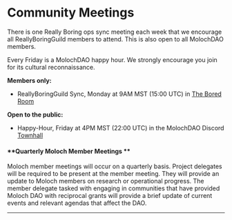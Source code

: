 # Community Meetings

There is one Really Boring ops sync meeting each week that we encourage all ReallyBoringGuild members to attend. This is also open to all MolochDAO members.

Every Friday is a MolochDAO happy hour. We strongly encourage you join for its cultural reconnaissance.

**Members only:**

* ReallyBoringGuild Sync, Monday at 9AM MST (15:00 UTC) in [The Bored Room](https://discord.gg/yUTqZWhF4a)

**Open to the public:**

* Happy-Hour, Friday at 4PM MST (22:00 UTC) in the MolochDAO Discord [Townhall](https://discord.gg/vtwGU4QFQs)



#### **Quarterly Moloch Member Meetings **

Moloch member meetings will occur on a quarterly basis. Project delegates will be required to be present at the member meeting. They will provide an update to Moloch members on research or operational progress. The member delegate tasked with engaging in communities that have provided Moloch DAO with reciprocal grants will provide a brief update of current events and relevant agendas that affect the DAO.

****

